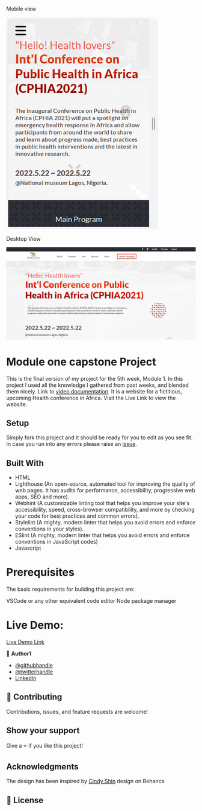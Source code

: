 <p align-item = "center">Mobile view<p>
<img src = "./Images/snip2.png">
<p align-item = "center">Desktop View<p>
<img src = "./Images/snip.png">

## <h1> Module one capstone Project</h1>
This is the final version of my project for the 5th week, Module 1. In this project I used all the knowledge I gathered from past weeks, and blended them nicely. 
Link to [video documentation](https://www.loom.com/share/8673649788154cf08cb1ce5393da630b).
It is a website for a fictitious, upcoming Health conference in Africa. Visit the Live Link to view the website.

## Setup
Simply fork this project and it should be ready for you to edit as you see fit.
In case you run into any errors please raise an [issue](https://github.com/ekenecf/ekenemicroverse.github.io/issues).

## Built With
- HTML
- Lighthouse (An open-source, automated tool for improving the quality of web pages. It has audits for performance, accessibility, progressive web apps, SEO and more).
- Webhint (A customizable linting tool that helps you improve your site's accessibility, speed, cross-browser compatibility, and more by checking your code for best practices and common errors).
- Stylelint (A mighty, modern linter that helps you avoid errors and enforce conventions in your styles).
- ESlint (A mighty, modern linter that helps you avoid errors and enforce conventions in JavaScript codes)
- Javascript

# Prerequisites
The basic requirements for building this project are:

VSCode or any other equivalent code editor
Node package manager

# Live Demo:
[Live Demo Link](https://github.com/ekenecf/ekenemicroverse.github.io)

👤 **Author1**
- [@githubhandle](https://github.com/ekenecf)
- [@twitterhandle](https://twitter.com/ekene070)
- [LinkedIn](https://linkedin.com/in/EkeneNwachukwu)


## 🤝 Contributing
Contributions, issues, and feature requests are welcome!

## Show your support
Give a ⭐️ if you like this project!

## Acknowledgments
The design has been inspired by [Cindy Shin](https://www.behance.net/adagio07) design on Behance

## 📝 License